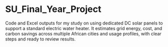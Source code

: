 # SU_Final_Year_Project
Code and Excel outputs for my study on using dedicated DC solar panels to support a standard electric water heater. It estimates grid energy, cost, and carbon savings across multiple African cities and usage profiles, with clear steps and ready to review results.
